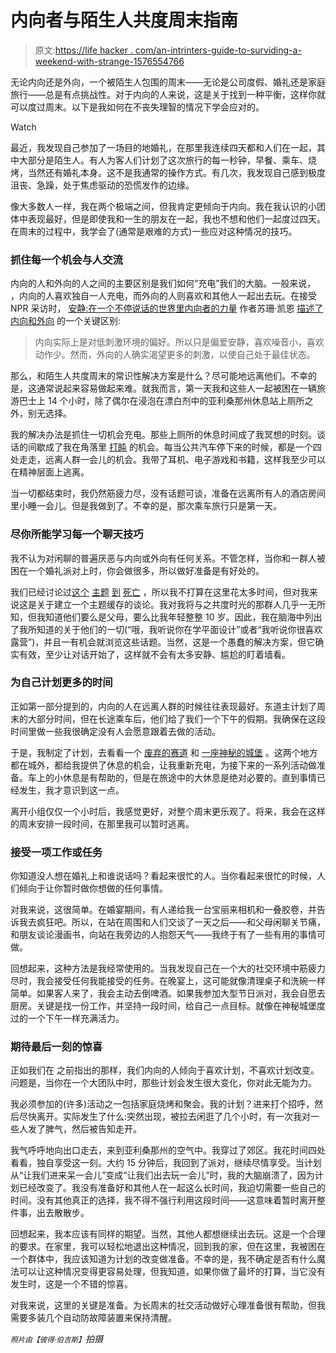 # 内向者与陌生人共度周末指南

> 原文:[https://life hacker . com/an-intrinters-guide-to-surviding-a-weekend-with-strange-1576554766](https://lifehacker.com/an-introverts-guide-to-surviving-a-weekend-with-strange-1576554766)

无论内向还是外向，一个被陌生人包围的周末——无论是公司度假、婚礼还是家庭旅行——总是有点挑战性。对于内向的人来说，这是关于找到一种平衡，这样你就可以度过周末。以下是我如何在不丧失理智的情况下学会应对的。

Watch

最近，我发现自己参加了一场目的地婚礼，在那里我连续四天都和人们在一起，其中大部分是陌生人。有人为客人们计划了这次旅行的每一秒钟，早餐、乘车、烧烤，当然还有婚礼本身。这不是我通常的操作方式。有几次，我发现自己感到极度沮丧、急躁，处于焦虑驱动的恐慌发作的边缘。

像大多数人一样，我在两个极端之间，但我肯定更倾向于内向。我在我认识的小团体中表现最好，但是即使我和一生的朋友在一起，我也不想和他们一起度过四天。在周末的过程中，我学会了(通常是艰难的方式)一些应对这种情况的技巧。

### 抓住每一个机会与人交流

内向的人和外向的人之间的主要区别是我们如何“充电”我们的大脑。一般来说， ，内向的人喜欢独自一人充电，而外向的人则喜欢和其他人一起出去玩。在接受 NPR 采访时， [安静:在一个不停说话的世界里内向者的力量](http://www.thepowerofintroverts.com/) 作者苏珊·凯恩 [描述了内向和外向](http://www.npr.org/2012/01/30/145930229/quiet-please-unleashing-the-power-of-introverts) 的一个关键区别:

> 内向实际上是对低刺激环境的偏好。所以只是偏爱安静，喜欢噪音小，喜欢动作少。然而，外向的人确实渴望更多的刺激，以使自己处于最佳状态。

那么，和陌生人共度周末的常识性解决方案是什么？尽可能地远离他们。不幸的是，这通常说起来容易做起来难。就我而言，第一天我和这些人一起被困在一辆旅游巴士上 14 个小时，除了偶尔在浸泡在漂白剂中的亚利桑那州休息站上厕所之外，别无选择。

我的解决办法是抓住一切机会充电。那些上厕所的休息时间成了我冥想的时刻。谈话的间歇成了我在角落里 [打盹](http://lifehacker.com/for-the-best-benefits-take-an-ultra-brief-nap-5928593) 的机会。每当公共汽车停下来的时候，都是一个四处走走，远离人群一会儿的机会。我带了耳机、电子游戏和书籍，这样我至少可以在精神层面上逃离。

当一切都结束时，我仍然筋疲力尽，没有话题可谈，准备在远离所有人的酒店房间里小睡一会儿。但是我做到了。不幸的是，那次乘车旅行只是第一天。

### 尽你所能学习每一个聊天技巧

我不认为对闲聊的普遍厌恶与内向或外向有任何关系。不管怎样，当你和一群人被困在一个婚礼派对上时，你会做很多，所以做好准备是有好处的。

我们已经讨论过[这个](http://lifehacker.com/dont-make-small-talk-ask-questions-instead-1465544922) [主题](http://lifehacker.com/use-this-five-stage-outline-to-make-small-talk-easier-1120551138) [到](http://lifehacker.com/use-the-ford-technique-to-make-small-talk-easier-5937348) [死亡](http://lifehacker.com/how-to-make-small-talk-less-awkward-5905499) ，所以我不打算在这里花太多时间，但对我来说这是关于建立一个主题缓存的谈论。我对我将与之共度时光的那群人几乎一无所知，但我知道他们要么是父母，要么比我年轻整整 10 岁。因此，我在脑海中列出了我所知道的关于他们的一切(“哦，我听说你在学平面设计”或者“我听说你很喜欢露营”)，并且一有机会就浏览这些话题。当然，这是一个愚蠢的解决方案，但它确实有效，至少让对话开始了，这样就不会有太多安静、尴尬的盯着墙看。

### 为自己计划更多的时间

正如第一部分提到的，内向的人在远离人群的时候往往表现最好。东道主计划了周末的大部分时间，但在长途乘车后，他们给了我们一个下午的假期。我确保在这段时间里做一些我很确定没有人会愿意跟着去做的活动。

于是，我制定了计划，去看看一个 [废弃的赛道](http://www.atlasobscura.com/places/phoenix-trotting-park) 和 [一座神秘的城堡](http://www.atlasobscura.com/places/mystery-castle) 。这两个地方都在城外，都给我提供了休息的机会，让我重新充电，为接下来的一系列活动做准备。车上的小休息是有帮助的，但是在旅途中的大休息是绝对必要的。直到事情已经发生，我才意识到这一点。

离开小组仅仅一个小时后，我感觉更好，对整个周末更乐观了。将来，我会在这样的周末安排一段时间，在那里我可以暂时逃离。

### 接受一项工作或任务

你知道没人想在婚礼上和谁说话吗？看起来很忙的人。当你看起来很忙的时候，人们倾向于让你暂时做你想做的任何事情。

对我来说，这很简单。在婚宴期间，有人递给我一台宝丽来相机和一叠胶卷，并告诉我去疯狂吧。所以，在站在周围和人们交谈了一天之后——和父母闲聊关节痛，和朋友谈论漫画书，向站在我旁边的人抱怨天气——我终于有了一些有用的事情可做。

回想起来，这种方法是我经常使用的。当我发现自己在一个大的社交环境中筋疲力尽时，我会接受任何我能接受的任务。在晚宴上，这可能就像清理桌子和洗碗一样简单。如果客人来了，我会主动去倒啤酒。如果我参加大型节日派对，我会自愿去厨房。关键是找一份工作，并坚持一段时间，给自己一点目标。就像在神秘城堡度过的一个下午一样充满活力。

### 期待最后一刻的惊喜

正如我们在 之前指出的那样，我们内向的人倾向于喜欢计划，不喜欢计划改变。问题是，当你在一个大团队中时，那些计划会发生很大变化，你对此无能为力。

我必须参加的(许多)活动之一包括家庭烧烤和聚会。我的计划？进来打个招呼，然后尽快离开。实际发生了什么:突然出现，被拉去闲逛了几个小时，有一次我对一些人发了脾气，然后被告知走开。

我气呼呼地向出口走去，来到亚利桑那州的空气中。我穿过了郊区。我花时间四处看看，独自享受这一刻。大约 15 分钟后，我回到了派对，继续尽情享受。当计划从“让我们进来呆一会儿”变成“让我们出去玩一会儿”时，我的大脑崩溃了，因为计划已经改变了。我没有准备好和其他人在一起这么长时间，我迫切需要一些自己的时间。没有其他真正的选择，我不得不强行利用这段时间——这意味着暂时离开整件事，出去散散步。

回想起来，我本应该有同样的期望。当然，其他人都想继续出去玩。这是一个合理的要求。在家里，我可以轻松地退出这种情况，回到我的家，但在这里，我被困在一个群体中，我应该知道为计划的改变做准备。不幸的是，我不确定是否有什么魔法可以让这种情况变得更容易处理，但我知道，如果你做了最坏的打算，当它没有发生时，这是一个不错的惊喜。

对我来说，这里的关键是准备。为长周末的社交活动做好心理准备很有帮助，但我需要多装几个自动防故障装置来保持清醒。

<small>*照片由*</small><small>*【彼得·伯吉斯】*</small>*拍摄*